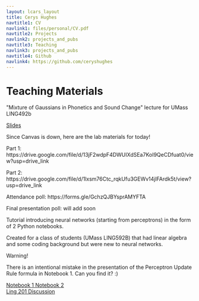 ```yaml
---
layout: lcars_layout
title: Cerys Hughes
navtitle1: CV
navlink1: files/personal/CV.pdf
navtitle2: Projects
navlink2: projects_and_pubs
navtitle3: Teaching
navlink3: projects_and_pubs
navtitle4: Github
navlink4: https://github.com/ceryshughes
---
```

<h1>Teaching Materials</h1>

<div class="lcars-bar">
</div>

<section>
<p>"Mixture of Gaussians in Phonetics and Sound Change" lecture for UMass LING492b </p>
<div class="buttons">
  <a href="/files/personal/teaching/Computational_Linguistics/Gaussian_Mixture_Model_Phonetics.pdf" class="sunflower" >Slides</a>
</div>
</section>

<div class="lcars-bar">
</div>
<section>
  <p> Since Canvas is down, here are the lab materials for today!  </p>
  <p> Part 1: https://drive.google.com/file/d/13jF2wdpF4DWUIXdSEa7KoI9QeCDfuat0/view?usp=drive_link </p>
  <p> Part 2: https://drive.google.com/file/d/1lxsm76Ctc_rqkUfu3GEWv14jlFArdk5t/view?usp=drive_link </p>
  <p> Attendance poll: https://forms.gle/GchzQJBYsprAMYFTA </p>
  <p>Final presentation poll: will add soon </p>
</section>


<section>
<p>Tutorial introducing neural networks (starting from perceptrons) in the form of 2 Python notebooks.  </p>
<p> Created for a class of students (UMass LING592B) that had linear algebra and some coding background but were new to neural networks. </p>
<p class="blink-fast go-mars"> Warning! </p> <p> There is an intentional mistake in the presentation of the Perceptron Update Rule formula in Notebook 1. Can you find it? :) </p>
<div class="buttons">
  <a href="/files/personal/teaching/592B_Speech_Processing/Perceptrons.ipynb" class="sunflower" > Notebook 1 </a>
  <a href="/files/personal/teaching/592B_Speech_Processing/Vowel_Perceptrons.ipynb" class="bluey" > Notebook 2 </a>
 </div>
</section>

<div class="lcars-bar">
</div>

<section>
<div class="buttons">
<a href = "/ling201sp24"> Ling 201 Discussion </a>
</div>
</section>
